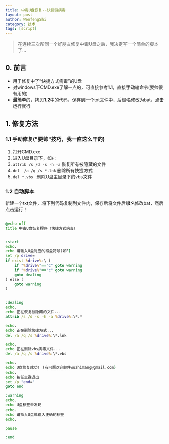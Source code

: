 ```yaml
---
title: 中毒U盘恢复--快捷键病毒
layout: post
author: WenfengShi
category: 技术
tags: [script]
---
```


> 在连续三次帮同一个好朋友修复中毒U盘之后，我决定写一个简单的脚本了...

## 0. 前言
- 用于修复中了“快捷方式病毒”的U盘
- 对windows下CMD.exe了解一点的，可直接参考**1.1**，直接手动输命令(耍帅很有用的)
- **最简单**的，拷贝**1.2**中的代码，保存到一个txt文件中，后缀名修改为bat，点击运行就行


## 1. 修复方法

### 1.1 手动修复("耍帅"技巧，我一直这么干的)
1. 打开CMD.exe
2. 进入U盘目录下，如`F:`
3. `attrib /s /d -s -h -a` 恢复所有被隐藏的文件
4. `del  /a /q /s *.lnk` 删除所有快捷方式
5. `del *.vbs ` 删除U盘主目录下的vbs文件

### 1.2 自动脚本
新建一个txt文件，将下列代码复制到文件内，保存后将文件后缀名修改bat，然后点击运行！

```bat

@echo off
title 中毒U盘恢复程序（快捷方式病毒）


:start
echo.
echo 请输入U盘对应的磁盘符号(如F)
set /p drive=
if exist %drive%:\ (
    if "%drive%"=="C" goto warning
    if "%drive%"=="c" goto warning
    goto dealing
) else (
    goto warning
)


:dealing
echo.
echo 正在恢复被隐藏的文件...
attrib /s /d -s -h -a %drive%:\*.*

echo.
echo 正在删除快捷方式...
del /a /q /s %drive%:\*.lnk

echo.
echo 正在删除vbs病毒文件...
del /a /q /s %drive%:\*.vbs

echo.
echo U盘修复成功! (有问题欢迎邮件wuzhimang@gmail.com)
echo.
echo 按任意键退出
set /p "end="
goto end

:warning
echo.
echo U盘标签未发现
echo.
echo 请插入U盘或输入正确的标签
echo.

pause

:end

```



